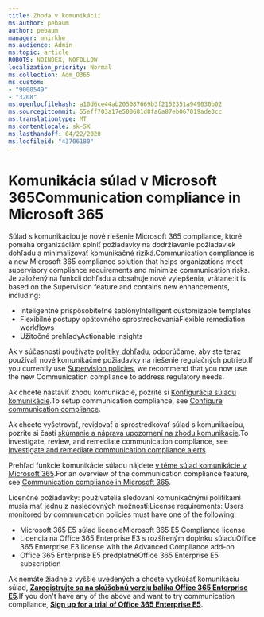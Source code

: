 ```yaml
---
title: Zhoda v komunikácii
ms.author: pebaum
author: pebaum
manager: mnirkhe
ms.audience: Admin
ms.topic: article
ROBOTS: NOINDEX, NOFOLLOW
localization_priority: Normal
ms.collection: Adm_O365
ms.custom:
- "9000549"
- "3208"
ms.openlocfilehash: a10d6ce44ab205087669b3f2152351a949030b02
ms.sourcegitcommit: 55eff703a17e500681d8fa6a87eb067019ade3cc
ms.translationtype: MT
ms.contentlocale: sk-SK
ms.lasthandoff: 04/22/2020
ms.locfileid: "43706180"
---
```

# <a name="communication-compliance-in-microsoft-365"></a><span data-ttu-id="8ceae-102">Komunikácia súlad v Microsoft 365</span><span class="sxs-lookup"><span data-stu-id="8ceae-102">Communication compliance in Microsoft 365</span></span>

<span data-ttu-id="8ceae-103">Súlad s komunikáciou je nové riešenie Microsoft 365 compliance, ktoré pomáha organizáciám splniť požiadavky na dodržiavanie požiadaviek dohľadu a minimalizovať komunikačné riziká.</span><span class="sxs-lookup"><span data-stu-id="8ceae-103">Communication compliance is a new Microsoft 365 compliance solution that helps organizations meet supervisory compliance requirements and minimize communication risks.</span></span> <span data-ttu-id="8ceae-104">Je založený na funkcii dohľadu a obsahuje nové vylepšenia, vrátane:</span><span class="sxs-lookup"><span data-stu-id="8ceae-104">It is based on the Supervision feature and contains new enhancements, including:</span></span>

- <span data-ttu-id="8ceae-105">Inteligentné prispôsobiteľné šablóny</span><span class="sxs-lookup"><span data-stu-id="8ceae-105">Intelligent customizable templates</span></span>
- <span data-ttu-id="8ceae-106">Flexibilné postupy opätovného sprostredkovania</span><span class="sxs-lookup"><span data-stu-id="8ceae-106">Flexible remediation workflows</span></span>
- <span data-ttu-id="8ceae-107">Užitočné prehľady</span><span class="sxs-lookup"><span data-stu-id="8ceae-107">Actionable insights</span></span>

<span data-ttu-id="8ceae-108">Ak v súčasnosti používate [politiky dohľadu](https://docs.microsoft.com/microsoft-365/compliance/supervision-policies), odporúčame, aby ste teraz používali nové komunikačné požiadavky na riešenie regulačných potrieb.</span><span class="sxs-lookup"><span data-stu-id="8ceae-108">If you currently use [Supervision policies](https://docs.microsoft.com/microsoft-365/compliance/supervision-policies), we recommend that you now use the new Communication compliance to address regulatory needs.</span></span>

<span data-ttu-id="8ceae-109">Ak chcete nastaviť zhodu komunikácie, pozrite si [Konfigurácia súladu komunikácie](https://docs.microsoft.com/microsoft-365/compliance/communication-compliance-configure).</span><span class="sxs-lookup"><span data-stu-id="8ceae-109">To setup communication compliance, see [Configure communication compliance](https://docs.microsoft.com/microsoft-365/compliance/communication-compliance-configure).</span></span>

<span data-ttu-id="8ceae-110">Ak chcete vyšetrovať, revidovať a sprostredkovať súlad s komunikáciou, pozrite si časti [skúmanie a náprava upozornení na zhodu komunikácie](https://docs.microsoft.com/microsoft-365/compliance/communication-compliance-investigate-remediate).</span><span class="sxs-lookup"><span data-stu-id="8ceae-110">To investigate, review, and remediate communication compliance, see [Investigate and remediate communication compliance alerts](https://docs.microsoft.com/microsoft-365/compliance/communication-compliance-investigate-remediate).</span></span>

<span data-ttu-id="8ceae-111">Prehľad funkcie komunikácie súladu nájdete [v téme súlad komunikácie v Microsoft 365](https://docs.microsoft.com/microsoft-365/compliance/communication-compliance).</span><span class="sxs-lookup"><span data-stu-id="8ceae-111">For an overview of the communication compliance feature, see [Communication compliance in Microsoft 365](https://docs.microsoft.com/microsoft-365/compliance/communication-compliance).</span></span>

<span data-ttu-id="8ceae-112">Licenčné požiadavky: používatelia sledovaní komunikačnými politikami musia mať jednu z nasledovných možností:</span><span class="sxs-lookup"><span data-stu-id="8ceae-112">License requirements: Users monitored by communication policies must have one of the following:</span></span>

- <span data-ttu-id="8ceae-113">Microsoft 365 E5 súlad licencie</span><span class="sxs-lookup"><span data-stu-id="8ceae-113">Microsoft 365 E5 Compliance license</span></span>
- <span data-ttu-id="8ceae-114">Licencia na Office 365 Enterprise E3 s rozšíreným doplnku súladu</span><span class="sxs-lookup"><span data-stu-id="8ceae-114">Office 365 Enterprise E3 license with the Advanced Compliance add-on</span></span>
- <span data-ttu-id="8ceae-115">Office 365 Enterprise E5 predplatné</span><span class="sxs-lookup"><span data-stu-id="8ceae-115">Office 365 Enterprise E5 subscription</span></span>

<span data-ttu-id="8ceae-116">Ak nemáte žiadne z vyššie uvedených a chcete vyskúšať komunikáciu súlad, **[Zaregistrujte sa na skúšobnú verziu balíka Office 365 Enterprise E5](https://go.microsoft.com/fwlink/p/?LinkID=698279)**.</span><span class="sxs-lookup"><span data-stu-id="8ceae-116">If you don't have any of the above and want to try communication compliance, **[Sign up for a trial of Office 365 Enterprise E5](https://go.microsoft.com/fwlink/p/?LinkID=698279)**.</span></span>